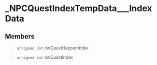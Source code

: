 # _NPCQuestIndexTempData___IndexData
 
## Members
 
> `unsigned int` dwQuestHappenIndex
 
> `unsigned int` dwQuestIndex
 
